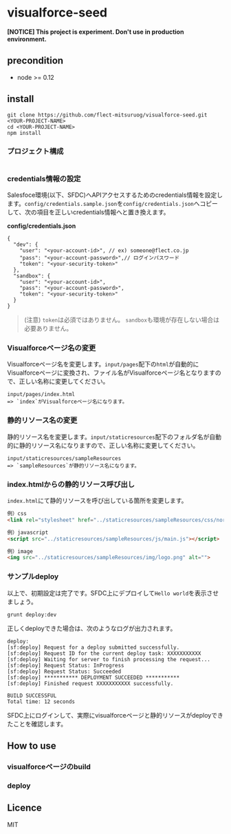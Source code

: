 # visualforce-seed

__[NOTICE] This project is experiment. Don't use in production environment.__


## precondition

* node >= 0.12

## install 

```
git clone https://github.com/flect-mitsuruog/visualforce-seed.git <YOUR-PROJECT-NAME>
cd <YOUR-PROJECT-NAME>
npm install
```

### プロジェクト構成

```

```

### credentials情報の設定

Salesfoce環境(以下、SFDC)へAPIアクセスするためのcredentials情報を設定します。`config/credentials.sample.json`を`config/credentials.json`へコピーして、次の項目を正しいcredentials情報へと置き換えます。

__config/credentials.json__
```
{
  "dev": {
    "user": "<your-account-id>", // ex) someone@flect.co.jp
    "pass": "<your-account-password>",// ログインパスワード
    "token": "<your-security-token>"
  },
  "sandbox": {
    "user": "<your-account-id>",
    "pass": "<your-account-password>",
    "token": "<your-security-token>"
  }
}
```

> (注意) `token`は必須ではありません。 `sandbox`も環境が存在しない場合は必要ありません。

### Visualforceページ名の変更

Visualforceページ名を変更します。`input/pages`配下の`html`が自動的にVisualforceページに変換され、ファイル名がVisualforceページ名となりますので、正しい名称に変更してください。

```
input/pages/index.html
=> `index`がVisualforceページ名になります。
```

### 静的リソース名の変更

静的リソース名を変更します。`input/staticresources`配下のフォルダ名が自動的に静的リソース名になりますので、正しい名称に変更してください。

```
input/staticresources/sampleResources
=> `sampleResources`が静的リソース名になります。
```

### index.htmlからの静的リソース呼び出し

`index.html`にて静的リソースを呼び出している箇所を変更します。

```html
例）css
<link rel="stylesheet" href="../staticresources/sampleResources/css/normalize.css">

例）javascript
<script src="../staticresources/sampleResources/js/main.js"></script>

例）image
<img src="../staticresources/sampleResources/img/logo.png" alt="">
```

### サンプルdeploy

以上で、初期設定は完了です。SFDC上にデプロイして`Hello world`を表示させましょう。

```
grunt deploy:dev
```

正しくdeployできた場合は、次のようなログが出力されます。

```
deploy:
[sf:deploy] Request for a deploy submitted successfully.
[sf:deploy] Request ID for the current deploy task: XXXXXXXXXXX
[sf:deploy] Waiting for server to finish processing the request...
[sf:deploy] Request Status: InProgress
[sf:deploy] Request Status: Succeeded
[sf:deploy] *********** DEPLOYMENT SUCCEEDED ***********
[sf:deploy] Finished request XXXXXXXXXXX successfully.

BUILD SUCCESSFUL
Total time: 12 seconds
```

SFDC上にログインして、実際にvisualforceページと静的リソースがdeployできたことを確認します。

## How to use


### visualforceページのbuild

### deploy



## Licence

MIT
